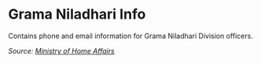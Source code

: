 # Grama Niladhari Info

Contains phone and email information for Grama Niladhari Division officers. 

*Source: [Ministry of Home Affairs](http://apps.moha.gov.lk:8090/officerinfo/)*
